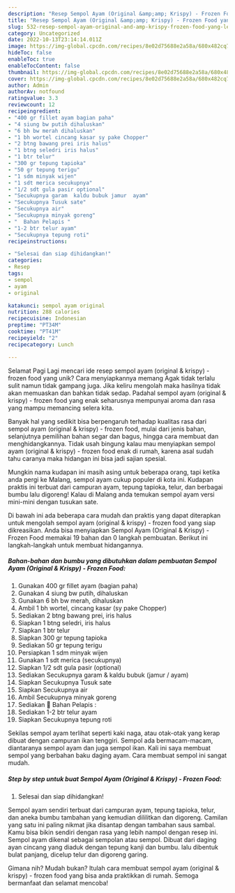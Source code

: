 ```yaml
---
description: "Resep Sempol Ayam (Original &amp;amp; Krispy) - Frozen Food yang Lezat Sekali"
title: "Resep Sempol Ayam (Original &amp;amp; Krispy) - Frozen Food yang Lezat Sekali"
slug: 532-resep-sempol-ayam-original-and-amp-krispy-frozen-food-yang-lezat-sekali
category: Uncategorized
date: 2022-10-13T23:14:14.011Z
image: https://img-global.cpcdn.com/recipes/8e02d75688e2a58a/680x482cq70/sempol-ayam-original-krispy-frozen-food-foto-resep-utama.jpg
hideToc: false
enableToc: true
enableTocContent: false
thumbnail: https://img-global.cpcdn.com/recipes/8e02d75688e2a58a/680x482cq70/sempol-ayam-original-krispy-frozen-food-foto-resep-utama.jpg
cover: https://img-global.cpcdn.com/recipes/8e02d75688e2a58a/680x482cq70/sempol-ayam-original-krispy-frozen-food-foto-resep-utama.jpg
author: Admin
authorAv: notfound
ratingvalue: 3.3
reviewcount: 12
recipeingredient:
- "400 gr fillet ayam bagian paha"
- "4 siung bw putih dihaluskan"
- "6 bh bw merah dihaluskan"
- "1 bh wortel cincang kasar sy pake Chopper"
- "2 btng bawang prei iris halus"
- "1 btng seledri iris halus"
- "1 btr telur"
- "300 gr tepung tapioka"
- "50 gr tepung terigu"
- "1 sdm minyak wijen"
- "1 sdt merica secukupnya"
- "1/2 sdt gula pasir optional"
- "Secukupnya garam  kaldu bubuk jamur  ayam"
- "Secukupnya Tusuk sate"
- "Secukupnya air"
- "Secukupnya minyak goreng"
- "  Bahan Pelapis "
- "1-2 btr telur ayam"
- "Secukupnya tepung roti"
recipeinstructions:

- "Selesai dan siap dihidangkan!"
categories:
- Resep
tags:
- sempol
- ayam
- original

katakunci: sempol ayam original 
nutrition: 288 calories
recipecuisine: Indonesian
preptime: "PT34M"
cooktime: "PT41M"
recipeyield: "2"
recipecategory: Lunch

---
```



Selamat Pagi Lagi mencari ide resep sempol ayam (original &amp; krispy) - frozen food yang unik? Cara menyiapkannya memang Agak tidak terlalu sulit namun tidak gampang juga. Jika keliru mengolah maka hasilnya tidak akan memuaskan dan bahkan tidak sedap. Padahal sempol ayam (original &amp; krispy) - frozen food yang enak seharusnya mempunyai aroma dan rasa yang mampu memancing selera kita.


Banyak hal yang sedikit bisa berpengaruh terhadap kualitas rasa dari sempol ayam (original &amp; krispy) - frozen food, mulai dari jenis bahan, selanjutnya pemilihan bahan segar dan bagus, hingga cara membuat dan menghidangkannya. Tidak usah bingung kalau mau menyiapkan sempol ayam (original &amp; krispy) - frozen food enak di rumah, karena asal sudah tahu caranya maka hidangan ini bisa jadi sajian spesial.

Mungkin nama kudapan ini masih asing untuk beberapa orang, tapi ketika anda pergi ke Malang, sempol ayam cukup populer di kota ini. Kudapan praktis ini terbuat dari campuran ayam, tepung tapioka, telur, dan berbagai bumbu lalu digoreng! Kalau di Malang anda temukan sempol ayam versi mini-mini dengan tusukan sate.


Di bawah ini ada beberapa cara mudah dan praktis yang dapat diterapkan untuk mengolah sempol ayam (original &amp; krispy) - frozen food yang siap dikreasikan. Anda bisa menyiapkan Sempol Ayam (Original &amp; Krispy) - Frozen Food memakai 19 bahan dan 0 langkah pembuatan. Berikut ini langkah-langkah untuk membuat hidangannya.

<!--inarticleads1-->

##### Bahan-bahan dan bumbu yang dibutuhkan dalam pembuatan Sempol Ayam (Original &amp; Krispy) - Frozen Food:

1. Gunakan 400 gr fillet ayam (bagian paha)
1. Gunakan 4 siung bw putih, dihaluskan
1. Gunakan 6 bh bw merah, dihaluskan
1. Ambil 1 bh wortel, cincang kasar (sy pake Chopper)
1. Sediakan 2 btng bawang prei, iris halus
1. Siapkan 1 btng seledri, iris halus
1. Siapkan 1 btr telur
1. Siapkan 300 gr tepung tapioka
1. Sediakan 50 gr tepung terigu
1. Persiapkan 1 sdm minyak wijen
1. Gunakan 1 sdt merica (secukupnya)
1. Siapkan 1/2 sdt gula pasir (optional)
1. Sediakan Secukupnya garam &amp; kaldu bubuk (jamur / ayam)
1. Siapkan Secukupnya Tusuk sate
1. Siapkan Secukupnya air
1. Ambil Secukupnya minyak goreng
1. Sediakan  🌠 Bahan Pelapis :
1. Sediakan 1-2 btr telur ayam
1. Siapkan Secukupnya tepung roti


Sekilas sempol ayam terlihat seperti kaki naga, atau otak-otak yang kerap dibuat dengan campuran ikan tenggiri. Sempol ada bermacam-macam, diantaranya sempol ayam dan juga sempol ikan. Kali ini saya membuat sempol yang berbahan baku daging ayam. Cara membuat sempol ini sangat mudah. 

<!--inarticleads2-->

##### Step by step untuk buat Sempol Ayam (Original &amp; Krispy) - Frozen Food:


1. Selesai dan siap dihidangkan!

Sempol ayam sendiri terbuat dari campuran ayam, tepung tapioka, telur, dan aneka bumbu tambahan yang kemudian dililitkan dan digoreng. Camilan yang satu ini paling nikmat jika disantap dengan tambahan saus sambal. Kamu bisa bikin sendiri dengan rasa yang lebih nampol dengan resep ini. Sempol ayam dikenal sebagai sempolan atau sempol. Dibuat dari daging ayan cincang yang diaduk dengan tepung kanji dan bumbu. lalu dibentuk bulat panjang, dicelup telur dan digoreng garing. 

Gimana nih? Mudah bukan? Itulah cara membuat sempol ayam (original &amp; krispy) - frozen food yang bisa anda praktikkan di rumah. Semoga bermanfaat dan selamat mencoba!

